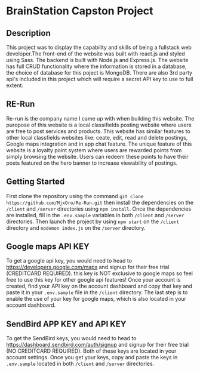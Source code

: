 # BrainStation Capston Project

## Description
This project was to display the capability and skills of being a fullstack web developer.The front-end of the website was built with
react.js and styled using Sass. The backend is built with Node.js and Express.js.
The website has full CRUD functionality where the information is stored in a database, the choice of database for this poject is MongoDB.
There are also 3rd party api's included in this project which will require a secret API key to use to full extent.

## RE-Run
Re-run is the company name I came up with when building this website. The puropose of this website is a local classifields posting website
where users are free to post services and products. This website has similar features to other local classfields websites like: ceate, edit, read and delete
postings, Google maps integration and in app chat feature. The unique feature of this website is a loyalty point system where users are rewarded points from simply browsing the website. Users can redeem these points to have their posts featured on the hero banner to increase viewability of postings.

## Getting Started
First clone the repository using the command `git clone https://github.com/MjxOro/Re-Run.git` then install the dependencies on the `/client` and `/server`
directories using `npm install`. Once the dependencies are installed, fill in the `.env.sample` variables in both `/client` and `/server` directories.
Then launch the project by using `npm start` on the `/client` directory and `nodemon index.js` on the `/server` directory.

## Google maps API KEY
To get a google api key, you would need to head to https://developers.google.com/maps and signup for their free trial (CREDITCARD REQUIRED).
this key is NOT exclusive to google maps so feel free to use this key for other google api features! Once your account is created, find your API key on 
the account dashboard and copy that key and paste it in your `.env.sample` file in the `/client` directory. The last step is to enable the use of your key 
for google maps, which is also located in your account dashboard.

## SendBird APP KEY and API KEY
To get the SendBird keys, you would need to head to https://dashboard.sendbird.com/auth/signup and signup for their free trial (NO CREDITCARD REQUIRED).
Both of these keys are located in your account settings. Once you get your keys, copy and paste the keys in `.env.sample` located in both `/client` and `/server`
directories.





